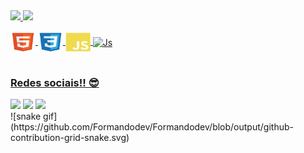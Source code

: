<div>
   <a href="https://github.com/joaoramoslucas">
   <img height="180em" src="https://github-readme-stats.vercel.app/api?username=joaoramoslucas&show_icons=true&theme=radical&include_all_commits=true&count_private=true"/>
   <img height="160em" src="https://github-readme-stats.vercel.app/api/top-langs/?username=joaoramoslucas&layout=compact&langs_count=7&theme=radical&cache_seconds=1800"/>

</div>
<div style="display: inline_block"><br>
  <img align="center" alt="HTML" height="30" width="40" src="https://raw.githubusercontent.com/devicons/devicon/master/icons/html5/html5-original.svg">
  <img align="center" alt="CSS" height="30" width="40" src="https://raw.githubusercontent.com/devicons/devicon/master/icons/css3/css3-original.svg">
  <img align="center" alt="Js" height="30" width="40" src="https://raw.githubusercontent.com/devicons/devicon/master/icons/javascript/javascript-plain.svg">
  <img align="center" alt="Js" height="30" width="40" src="https://cdn.jsdelivr.net/gh/devicons/devicon/icons/react/react-original.svg" />
  </div>
 <br>
 
  ### Redes sociais!! 😎
 
<div> 
  <a href="mailto:joaopedroramosdelucas10@gmail.com"><img src="https://img.shields.io/badge/-Gmail-%23333?style=for-the-badge&logo=gmail&logoColor=white" target="_blank"></a>
  <a href="https://www.linkedin.com/in/joaoramoslucas/" target="_blank"><img src="https://img.shields.io/badge/-LinkedIn-%230077B5?style=for-the-badge&logo=linkedin&logoColor=white" target="_blank"></a> 
  <a href="https://www.instagram.com/joaolucasjpl/" target="_blank"><img src="https://img.shields.io/badge/-Instagram-%23E4405F?style=for-the-badge&logo=instagram&logoColor=white" target="_blank"></a>
 
</div>
![snake gif](https://github.com/Formandodev/Formandodev/blob/output/github-contribution-grid-snake.svg)
